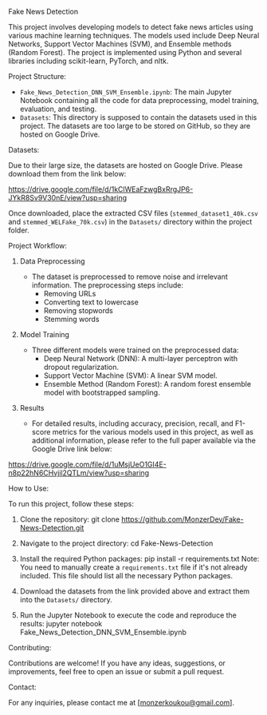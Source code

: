 Fake News Detection

This project involves developing models to detect fake news articles using various machine learning techniques. The models used include Deep Neural Networks, Support Vector Machines (SVM), and Ensemble methods (Random Forest). The project is implemented using Python and several libraries including scikit-learn, PyTorch, and nltk.

Project Structure:

- `Fake_News_Detection_DNN_SVM_Ensemble.ipynb`: The main Jupyter Notebook containing all the code for data preprocessing, model training, evaluation, and testing.
- `Datasets`: This directory is supposed to contain the datasets used in this project. The datasets are too large to be stored on GitHub, so they are hosted on Google Drive.

Datasets:

Due to their large size, the datasets are hosted on Google Drive. Please download them from the link below:

https://drive.google.com/file/d/1kClWEaFzwgBxRrgJP6-JYkR8Sv9V30nE/view?usp=sharing

Once downloaded, place the extracted CSV files (`stemmed_dataset1_40k.csv` and `stemmed_WELFake_70k.csv`) in the `Datasets/` directory within the project folder.

Project Workflow:

1. Data Preprocessing
   - The dataset is preprocessed to remove noise and irrelevant information. The preprocessing steps include:
     - Removing URLs
     - Converting text to lowercase
     - Removing stopwords
     - Stemming words

2. Model Training
   - Three different models were trained on the preprocessed data:
     - Deep Neural Network (DNN): A multi-layer perceptron with dropout regularization.
     - Support Vector Machine (SVM): A linear SVM model.
     - Ensemble Method (Random Forest): A random forest ensemble model with bootstrapped sampling.

3. Results
   - For detailed results, including accuracy, precision, recall, and F1-score metrics for the various models used in this project, as well as additional information, please refer to the full paper available via the Google Drive link below:

https://drive.google.com/file/d/1uMsjUeO1GI4E-n8p22hN6CHvjil2QTLm/view?usp=sharing

How to Use:

To run this project, follow these steps:

1. Clone the repository:
   git clone https://github.com/MonzerDev/Fake-News-Detection.git

2. Navigate to the project directory:
   cd Fake-News-Detection

3. Install the required Python packages:
   pip install -r requirements.txt
   Note: You need to manually create a `requirements.txt` file if it's not already included. This file should list all the necessary Python packages.

4. Download the datasets from the link provided above and extract them into the `Datasets/` directory.

5. Run the Jupyter Notebook to execute the code and reproduce the results:
   jupyter notebook Fake_News_Detection_DNN_SVM_Ensemble.ipynb

Contributing:

Contributions are welcome! If you have any ideas, suggestions, or improvements, feel free to open an issue or submit a pull request.

Contact:

For any inquiries, please contact me at [monzerkoukou@gmail.com].
